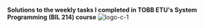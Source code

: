  **Solutions to the weekly tasks I completed in TOBB ETU's System Programming (BIL 214) course**
![logo-c-1](https://user-images.githubusercontent.com/57074947/209040629-ccbb9ddd-e0a3-4674-a3e6-8e5f63ce7e08.png)
